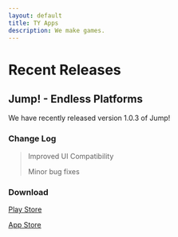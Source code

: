 ```yaml
---
layout: default
title: TY Apps
description: We make games.
---
```


# Recent Releases

## Jump! - Endless Platforms

We have recently released version 1.0.3 of Jump!

### Change Log

> Improved UI Compatibility
>
> Minor bug fixes


### Download

[Play Store](https://play.google.com/store/apps/details?id=com.TYApps.Jump)

[App Store](https://apps.apple.com/ca/app/jump-endless-platforms/id1516668447)